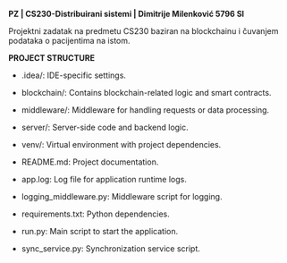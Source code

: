 **PZ | CS230-Distribuirani sistemi |
Dimitrije Milenković 5796 SI**





Projektni zadatak na predmetu CS230 baziran na blockchainu i čuvanjem podataka o pacijentima na istom.

**PROJECT STRUCTURE**

* .idea/: IDE-specific settings.

* blockchain/: Contains blockchain-related logic and smart contracts.

* middleware/: Middleware for handling requests or data processing.

* server/: Server-side code and backend logic.

* venv/: Virtual environment with project dependencies.

* README.md: Project documentation.

* app.log: Log file for application runtime logs.

* logging_middleware.py: Middleware script for logging.

* requirements.txt: Python dependencies.

* run.py: Main script to start the application.

* sync_service.py: Synchronization service script.
